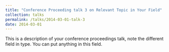 ```yaml
---
title: "Conference Proceeding talk 3 on Relevant Topic in Your Field"
collection: talks
permalink: /talks/2014-03-01-talk-3
date: 2014-03-01
---
```


This is a description of your conference proceedings talk, note the different field in type. You can put anything in this field.
